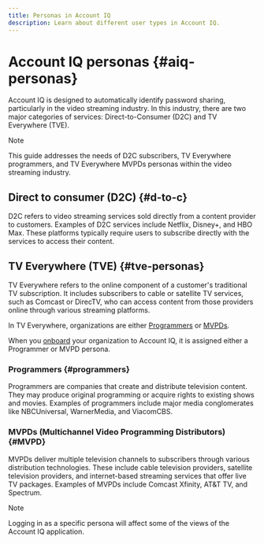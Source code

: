 ```yaml
---
title: Personas in Account IQ
description: Learn about different user types in Account IQ.
---
```

# Account IQ personas {#aiq-personas}

Account IQ is designed to automatically identify password sharing, particularly in the video streaming industry. In this industry, there are two major categories of services: Direct-to-Consumer (D2C) and TV Everywhere (TVE).

>[!NOTE]
>
>This guide addresses the needs of D2C subscribers, TV Everywhere programmers, and TV Everywhere MVPDs personas within the video streaming industry.


## Direct to consumer (D2C) {#d-to-c}

D2C refers to video streaming services sold directly from a content provider to customers. Examples of D2C services include Netflix, Disney+, and HBO Max. These platforms typically require users to subscribe directly with the services to access their content.

## TV Everywhere (TVE) {#tve-personas}

TV Everywhere refers to the online component of a customer's traditional TV subscription. It includes subscribers to cable or satellite TV services, such as Comcast or DirecTV, who can access content from those providers online through various streaming platforms. 

In TV Everywhere, organizations are either [Programmers](/help/AccountIQ/product-concepts.md#programmer-def) or [MVPDs](/help/AccountIQ/product-concepts.md#mvpd-def). 

When you [onboard](/help/AccountIQ/get-started.md) your organization to Account IQ, it is assigned either a Programmer or MVPD persona. 

### Programmers {#programmers}

Programmers are companies that create and distribute television content. They may produce original programming or acquire rights to existing shows and movies. Examples of programmers include major media conglomerates like NBCUniversal, WarnerMedia, and ViacomCBS.

### MVPDs (Multichannel Video Programming Distributors) {#MVPD}

MVPDs deliver multiple television channels to subscribers through various distribution technologies. These include cable television providers, satellite television providers, and internet-based streaming services that offer live TV packages. Examples of MVPDs include Comcast Xfinity, AT&T TV, and Spectrum.

>[!NOTE]
>
> Logging in as a specific persona will affect some of the views of the Account IQ application.




